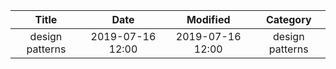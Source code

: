 | Title                | Date             | Modified         | Category          |
|:--------------------:|:----------------:|:----------------:|:-----------------:|
| design patterns      | 2019-07-16 12:00 | 2019-07-16 12:00 | design patterns   |
